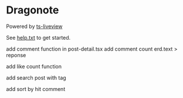 # Dragonote

Powered by [ts-liveview](https://github.com/beenotung/ts-liveview/blob/v5-auth-ionic-template/README.md)

See [help.txt](help.txt) to get started.

add comment function in post-detail.tsx
add comment count
erd.text > reponse

add like count function

add search post with tag

add sort by hit comment
